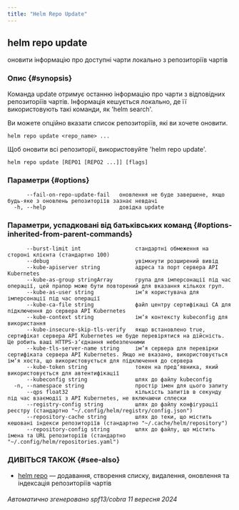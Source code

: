 ```yaml
---
title: "Helm Repo Update"
---
```


## helm repo update

оновити інформацію про доступні чарти локально з репозиторіїв чартів

### Опис {#synopsis}

Команда update отримує останню інформацію про чарти з відповідних репозиторіїв чартів. Інформація кешується локально, де її використовують такі команди, як 'helm search'.

Ви можете опційно вказати список репозиторіїв, які ви хочете оновити.

```shell
helm repo update <repo_name> ...
```

Щоб оновити всі репозиторії, використовуйте 'helm repo update'.

```shell
helm repo update [REPO1 [REPO2 ...]] [flags]
```

### Параметри {#options}

```none
      --fail-on-repo-update-fail   оновлення не буде завершене, якщо будь-яке з оновлень репозиторіїв зазнає невдачі
  -h, --help                       довідка update
```

### Параметри, успадковані від батьківських команд {#options-inherited-from-parent-commands}

```none
      --burst-limit int                 стандартні обмеження на стороні клієнта (стандартно 100)
      --debug                           увімкнути розширений вивід
      --kube-apiserver string           адреса та порт сервера API Kubernetes
      --kube-as-group stringArray       група для імперсонації під час операції, цей прапор може бути повторений для вказання кількох груп.
      --kube-as-user string             імʼя користувача для імперсонації під час операції
      --kube-ca-file string             файл центру сертифікаці СА для підключення до сервера API Kubernetes
      --kube-context string             імʼя контексту kubeconfig для використання
      --kube-insecure-skip-tls-verify   якщо встановлено true, сертифікат сервера API Kubernetes не буде перевірятися на дійсність. Це робить ваші HTTPS-зʼєднання небезпечними
      --kube-tls-server-name string     імʼя сервера для перевірки сертифіката сервера API Kubernetes. Якщо не вказано, використовується імʼя хоста, що використовується для підключення до сервера
      --kube-token string               токен на предʼявника, який використовується для автентифікації
      --kubeconfig string               шлях до файлу kubeconfig
  -n, --namespace string                простір імен для цього запиту
      --qps float32                     кількість запитів в секунду під час взаємодії з API Kubernetes, не включаючи сплески
      --registry-config string          шлях до файлу конфігурації реєстру (стандартно "~/.config/helm/registry/config.json")
      --repository-cache string         шлях до теки, що містить кешовані індекси репозиторіїв (стандартно "~/.cache/helm/repository")
      --repository-config string        шлях до файлу, що містить імена та URL репозиторіїв (стандартно "~/.config/helm/repositories.yaml")
```

### ДИВІТЬСЯ ТАКОЖ {#see-also}

* [helm repo](helm_repo.md) — додавання, створення списку, видалення, оновлення та індексація репозиторіїв чартів

###### Автоматично згенеровано spf13/cobra 11 вересня 2024
